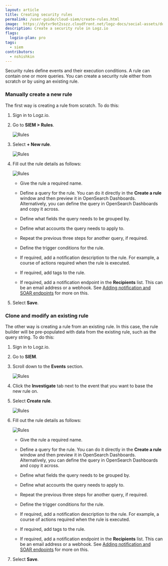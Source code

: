 ```yaml
---
layout: article
title: Creating security rules
permalink: /user-guide/cloud-siem/create-rules.html
image:  https://dytvr9ot2sszz.cloudfront.net/logz-docs/social-assets/docs-social.jpg
description: Create a security rule in Logz.io
flags:
  logzio-plan: pro
tags:
  - siem
contributors:
  - nshishkin
---
```


Security rules define events and their execution conditions. A rule can contain one or more queries. You can create a security rule  either from scratch or by using an existing rule.



### Manually create a new rule

The first way is creating a rule from scratch. To do this:

1. Sign in to Logz.io.

2. Go to **SIEM > Rules**.

   ![Rules](https://dytvr9ot2sszz.cloudfront.net/logz-docs/siem-quick-start/rule-1.png)

3. Select **+ New rule**.

   ![Rules](https://dytvr9ot2sszz.cloudfront.net/logz-docs/siem-quick-start/rule-2.png)

4. Fill out the rule details as follows:

   ![Rules](https://dytvr9ot2sszz.cloudfront.net/logz-docs/siem-quick-start/create-a-siem-rule.png)


   * Give the rule a required name.
   
   * Define a query for the rule. You can do it directly in the **Create a rule** window and then preview it in OpenSearch Dashboards. Alternatively, you can define the query in OpenSearch Dashboards and copy it across.
   
   * Define what fields the query needs to be grouped by.
   
   * Define what accounts the query needs to apply to.
   
   * Repeat the previous three steps for another query, if required.
   
   * Define the trigger conditions for the rule.
   
   * If required, add a notification description to the rule. For example, a course of actions required when the rule is executed.
   
   * If required, add tags to the rule.
   
   * If required, add a notification endpoint in the **Recipients** list. This can be an email address or a webhook. See [Adding notification and SOAR endpoints](https://docs.logz.io/user-guide/cloud-siem/select-dashboards.html) for more on this.

4. Select **Save**.


### Clone and modify an existing rule

The other way is creating a rule from an existing rule. In this case, the rule builder will be pre-populated with data from the existing rule, such as the query string. To do this:


1. Sign in to Logz.io.

2. Go to **SIEM**.

3. Scroll down to the **Events** section. 

   ![Rules](https://dytvr9ot2sszz.cloudfront.net/logz-docs/siem-quick-start/events-1.png)


4. Click the **Investigate** tab next to the event that you want to base the new rule on.

5. Select **Create rule**.

   ![Rules](https://dytvr9ot2sszz.cloudfront.net/logz-docs/siem-quick-start/create-rule-from-query.png)

6. Fill out the rule details as follows:

   ![Rules](https://dytvr9ot2sszz.cloudfront.net/logz-docs/siem-quick-start/create-rule-from-query-2.png)

   * Give the rule a required name.
   
   * Define a query for the rule. You can do it directly in the **Create a rule** window and then preview it in OpenSearch Dashboards. Alternatively, you can define the query in OpenSearch Dashboards and copy it across.
   
   * Define what fields the query needs to be grouped by.
   
   * Define what accounts the query needs to apply to.
   
   * Repeat the previous three steps for another query, if required.
   
   * Define the trigger conditions for the rule.
   
   * If required, add a notification description to the rule. For example, a course of actions required when the rule is executed.
   
   * If required, add tags to the rule.
   
   * If required, add a notification endpoint in the **Recipients** list. This can be an email address or a webhook. See [Adding notification and SOAR endpoints](https://docs.logz.io/user-guide/cloud-siem/select-dashboards.html) for more on this.

6. Select **Save**.
